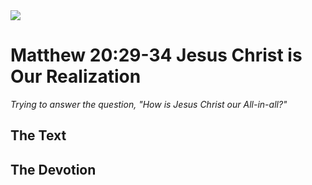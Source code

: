 <img class="intro-right" src="/images/art-matthew.jpg">

# Matthew 20:29-34 Jesus Christ is Our Realization

*Trying to answer the question, "How is Jesus Christ our All-in-all?"*

## The Text

## The Devotion